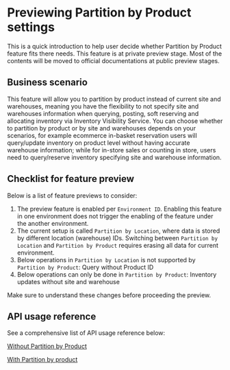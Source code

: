 # Previewing Partition by Product settings

This is a quick introduction to help user decide whether Partition by Product feature fits there needs. This feature is at private preview stage. Most of the contents will be moved to official documentations at public preview stages. 

## Business scenario

This feature will allow you to partition by product instead of current site and warehouses, meaning you have the flexibility to not specify site and warehouses information when querying, posting, soft reserving and allocating inventory via Inventory Visibility Service. You can choose whether to partition by product or by site and warehouses depends on your scenarios, for example ecommerce in-basket reservation users will query/update inventory on product level without having accurate warehouse information; while for in-store sales or counting in store, users need to query/reserve inventory specifying site and warehouse information.

## Checklist for feature preview

Below is a list of feature previews to consider: 

1. The preview feature is enabled per `Environment ID`. Enabling this feature in one environment does not trigger the enabling of the feature under the another environment. 
1. The current setup is called `Partition by Location`, where data is stored by different location (warehouse) IDs. Switching between `Partition by Location` and `Partition by Product` requires erasing all data for current environment. 
1. Below operations in `Partition by Location` is not supported by `Partition by Product`: Query without Product ID
1. Below operations can only be done in `Partition by Product`: Inventory updates without site and warehouse

Make sure to understand these changes before proceeding the preview. 

## API usage reference 

See a comprehensive list of API usage reference below: 

[Without Partition by Product](../tests/21_partitionByDimension.spec.ts)

[With Partition by product](../tests/22_partitionByProduct.spec.ts)
